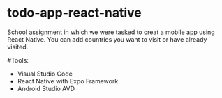 # todo-app-react-native
School assignment in which we were tasked to creat a mobile app using React Native. You can add countries you want to visit or have already visited.

#Tools:
* Visual Studio Code
* React Native with Expo Framework
* Android Studio AVD
